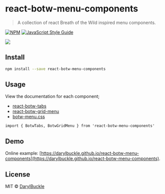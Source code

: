 # react-botw-menu-components

> A collection of react Breath of the Wild inspired menu components.

[![NPM](https://img.shields.io/npm/v/react-botw-menu-components.svg)](https://www.npmjs.com/package/react-botw-menu-components) [![JavaScript Style Guide](https://img.shields.io/badge/code_style-standard-brightgreen.svg)](https://standardjs.com)

<img lt="react-botw-menu-components" src="https://user-images.githubusercontent.com/15156674/101964370-0a4b2080-3c09-11eb-91dc-86151eeed127.png">

## Install

```bash
npm install --save react-botw-menu-components
```

## Usage

View the documentation for each component;

* [react-botw-tabs](https://github.com/DarylBuckle/react-botw-tabs)
* [react-botw-grid-menu](https://github.com/DarylBuckle/react-botw-grid-menu)
* [botw-menu.css](https://github.com/DarylBuckle/botw-menu.css)

```tsx
import { BotwTabs, BotwGridMenu } from 'react-botw-menu-components'
```

## Demo

Online example: [https://darylbuckle.github.io/react-botw-menu-components](https://darylbuckle.github.io/react-botw-menu-components).

## License

MIT © [DarylBuckle](https://github.com/DarylBuckle)
